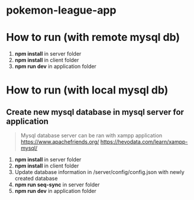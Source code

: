 # pokemon-league-app

# How to run (with remote mysql db)
1. **npm install** in server folder
2. **npm install** in client folder
3. **npm run dev** in application folder

# How to run (with local mysql db)
## Create new mysql database in mysql server for application

> Mysql database server can be ran with xampp application
> https://www.apachefriends.org/
> https://hevodata.com/learn/xampp-mysql/


1. **npm install** in server folder
2. **npm install** in client folder
3. Update database information in /server/config/config.json with newly created database
4. **npm run seq-sync** in server folder
5. **npm run dev** in application folder
